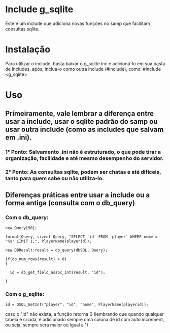 # Include g_sqlite
Este é um include que adiciona novas funções no samp que facilitam consultas sqlite.

# Instalação

Para utilizar o include, basta baixar o g_sqlite.inc e adicioná-lo em sua pasta de includes, após, inclua-o como outra include (#include), como:
#include <g_sqlite>

# Uso

## Primeiramente, vale lembrar a diferença entre usar a include, usar o sqlite padrão do samp ou usar outra include (como as includes que salvam em .ini).

### 1° Ponto: Salvamento .ini não é estruturado, o que pode tirar a organização, facilidade e até mesmo desempenho do servidor.
### 2° Ponto: As consultas sqlite, podem ser chatas e até difíceis, tanto para quem sabe ou não utiliza-lo.

## Diferenças práticas entre usar a include ou a forma antiga (consulta com o db_query)

### Com o db_query:

```
new Query[90];

format(Query, sizeof Query, "SELECT `id` FROM `player` WHERE nome = '%s' LIMIT 1;", PlayerName(playerid));

new DBResult:result = db_query(dbSQL, Query);

if(db_num_rows(result) > 0)
{

  id = db_get_field_assoc_int(result, "id");

}
```

### Com o g_sqlite:

```
id = GSQL_GetInt("player", "id", "nome", PlayerName(playerid));
```


caso o "id" não exista, a função retorna 0 (lembrando que quando qualquer tabela é criada, é adicionado sempre uma coluna de id com auto increment, ou seja, sempre será maior ou igual a 1)
